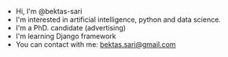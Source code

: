 - Hi, I'm @bektas-sari
- I'm interested in artificial intelligence, python and data science. 
- I'm a PhD. candidate (advertising)
- I'm learning Django framework
- You can contact with me: bektas.sari@gmail.com
